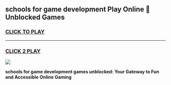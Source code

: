 
## schools for game development Play Online 👋 Unblocked Games
<h3>
<a href="https://news.freeplayer.one?title=schools_for_game_development&ref=17GH">CLICK TO PLAY</a></h3>
<hr>

<h3>
<a href="https://news.freeplayer.one?title=schools_for_game_development&ref=17GH">CLICK 2 PLAY</a>
  
</h3>

<a href="https://news.freeplayer.one?title=schools_for_game_development&ref=17GH/"><img src="https://clearcache.store/games.png"></a>


**schools for game development games unblocked: Your Gateway to Fun and Accessible Online Gaming**
